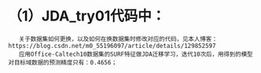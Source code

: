 # （1）JDA_try01代码中：
       关于数据集如何更换，以及如何在换数据集时修改对应的代码，见本人博客：https://blog.csdn.net/m0_55196097/article/details/129852597
       应用Office-Caltech10数据集的SURF特征做JDA迁移学习，迭代10次后，用得到的模型对目标域数据的预测精度只有：0.4656；

